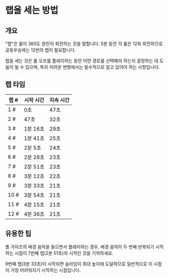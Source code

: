 # 랩을 세는 방법

## 개요

"랩"은 롤이 360도 완전히 회전하는 것을 말합니다. 5분 동안 각 롤은 12회 회전하므로 공동우승에는 12번의 랩이 필요합니다.

랩을 세는 것은 롤 오프를 플레이하는 동안 어떤 경로를 선택해야 하는지 결정하는 데 도움이 될 수 있으며, 특히 어려운 변형에서는 필수적으로 알고 있어야 하는 사항입니다.

## 랩 타임

|  랩 # |  시작 시간  | 지속 시간 |
| ----- | ---------- | -------- |
| 1 #   | 0초        | 47초     |
| 2 #   | 47초       | 32초     |
| 3 #   | 1분 16초   | 29초     |
| 4 #   | 1분 41초   | 25초     |
| 5 #   | 2분 5초    | 24초     |
| 6 #   | 2분 28초   | 23초     |
| 7 #   | 2분 51초   | 23초     |
| 8 #   | 3분 12초   | 22초     |
| 9 #   | 3분 33초   | 21초     |
| 10 #  | 3분 54초   | 21초     |
| 11 #  | 4분 15초   | 21초     |
| 12 #  | 4분 36초   | 21초     |

## 유용한 팁

폴 가이즈의 배경 음악을 들으면서 플레이하는 경우, 배경 음악이 두 번째 반복되기 시작하는 시점이 7번째 랩(2분 51초)의 시작인 것을 기억하세요.

9번째 랩(3분 33초)이 시작되면 슬라임이 최대 높이에 도달하므로 일반적으로 이 시점이 가장 어려워지기 시작하는 시점입니다.
